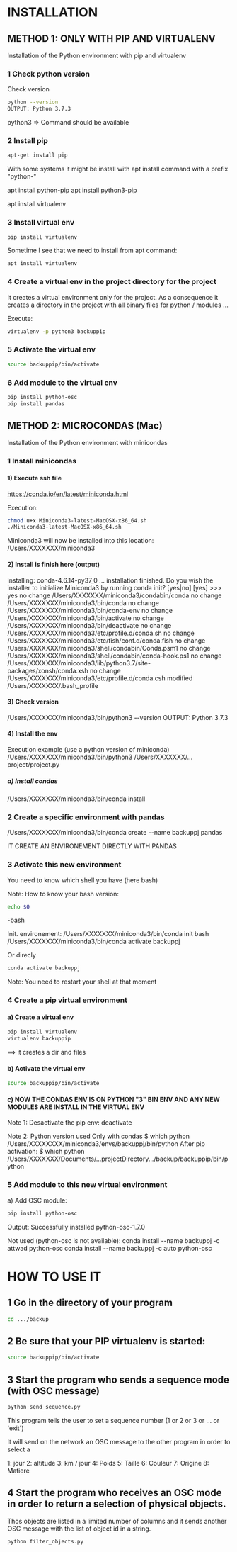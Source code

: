 # INSTALLATION

## METHOD 1: ONLY WITH PIP AND VIRTUALENV
Installation of the Python environment with pip and virtualenv

### 1 Check python version
Check version
```bash
python --version
OUTPUT: Python 3.7.3
```

python3
=> Command should be available

### 2 Install pip
```bash
apt-get install pip
```

With some systems it might be install with apt install command with a prefix "python-"

apt install python-pip
apt install python3-pip

apt install virtualenv

### 3 Install virtual env
```bash
pip install virtualenv
```

Sometime I see that we need to install from apt command:

```bash
apt install virtualenv
```


### 4 Create a virtual env in the project directory for the project

It creates a virtual environment only for the project. As a consequence it creates a directory in the project with all binary files for python / modules ...

Execute:
```bash
virtualenv -p python3 backuppip
```

### 5 Activate the virtual env
```bash
source backuppip/bin/activate
```

### 6 Add module to the virtual env
```bash
pip install python-osc
pip install pandas
```

## METHOD 2: MICROCONDAS (Mac)
Installation of the Python environment with minicondas

### 1 Install minicondas
#### 1) Execute ssh file
https://conda.io/en/latest/miniconda.html

Execution:
```bash
chmod u+x Miniconda3-latest-MacOSX-x86_64.sh
./Miniconda3-latest-MacOSX-x86_64.sh
```

Miniconda3 will now be installed into this location:
/Users/XXXXXXX/miniconda3

#### 2) Install is finish here (output)
installing: conda-4.6.14-py37_0 ...
installation finished.
Do you wish the installer to initialize Miniconda3
by running conda init? [yes|no]
[yes] >>> yes
no change     /Users/XXXXXXX/miniconda3/condabin/conda
no change     /Users/XXXXXXX/miniconda3/bin/conda
no change     /Users/XXXXXXX/miniconda3/bin/conda-env
no change     /Users/XXXXXXX/miniconda3/bin/activate
no change     /Users/XXXXXXX/miniconda3/bin/deactivate
no change     /Users/XXXXXXX/miniconda3/etc/profile.d/conda.sh
no change     /Users/XXXXXXX/miniconda3/etc/fish/conf.d/conda.fish
no change     /Users/XXXXXXX/miniconda3/shell/condabin/Conda.psm1
no change     /Users/XXXXXXX/miniconda3/shell/condabin/conda-hook.ps1
no change     /Users/XXXXXXX/miniconda3/lib/python3.7/site-packages/xonsh/conda.xsh
no change     /Users/XXXXXXX/miniconda3/etc/profile.d/conda.csh
modified      /Users/XXXXXXX/.bash_profile

#### 3) Check version
/Users/XXXXXXX/miniconda3/bin/python3 --version
OUTPUT: Python 3.7.3

#### 4) Install the env
Execution example (use a python version of miniconda)
/Users/XXXXXXX/miniconda3/bin/python3 /Users/XXXXXXX/... project/project.py

##### a) Install condas
/Users/XXXXXXX/miniconda3/bin/conda install

### 2 Create a specific environment with pandas
/Users/XXXXXXX/miniconda3/bin/conda create --name backuppj pandas

IT CREATE AN ENVIRONEMENT DIRECTLY WITH PANDAS

### 3 Activate this new environment
You need to know which shell you have (here bash)

Note: How to know your bash version:
```bash
echo $0
```
-bash

Init. environement:
/Users/XXXXXXX/miniconda3/bin/conda init bash
/Users/XXXXXXX/miniconda3/bin/conda activate backuppj

Or direcly
```bash
conda activate backuppj
```

Note: You need to restart your shell at that moment

### 4 Create a pip virtual environment

#### a) Create a virtual env
```bash
pip install virtualenv
virtualenv backuppip
```

==> it creates a dir and files

#### b) Activate the virtual env
```bash
source backuppip/bin/activate
```

#### c) NOW THE CONDAS ENV IS ON PYTHON "3" BIN ENV AND ANY NEW MODULES ARE INSTALL IN THE VIRTUAL ENV

Note 1: Desactivate the pip env:
deactivate

Note 2: Python version used
Only with condas
$ which python
/Users/XXXXXXXX/miniconda3/envs/backuppj/bin/python
After pip activation:
$ which python
/Users/XXXXXXX/Documents/...projectDirectory.../backup/backuppip/bin/python

### 5 Add module to this new virtual environment
a) Add OSC module:
```bash
pip install python-osc
```

Output:
Successfully installed python-osc-1.7.0

Not used (python-osc is not available):
conda install --name backuppj -c attwad python-osc
conda install --name backuppj -c auto python-osc


# HOW TO USE IT

## 1 Go in the directory of your program
```bash
cd .../backup
```

## 2 Be sure that your PIP virtualenv is started:
```bash
source backuppip/bin/activate
```

## 3 Start the program who sends a sequence mode (with OSC message)

```bash
python send_sequence.py
```

This program tells the user to set a sequence number (1 or 2 or 3 or ... or 'exit')

It will send on the network an OSC message to the other program in order to select a 

1: jour
2: altitude
3: km / jour
4: Poids
5: Taille
6: Couleur
7: Origine
8: Matiere

## 4 Start the program who receives an OSC mode in order to return a selection of physical objects.
Thos objects are listed in a limited number of columns and it sends another OSC message with the list of object id in a string.

```bash
python filter_objects.py
```